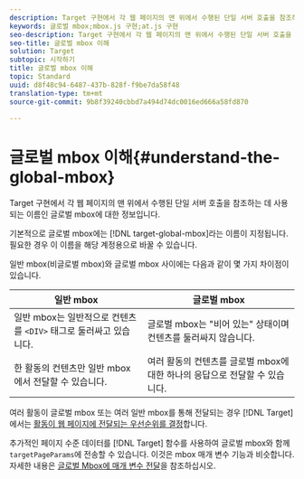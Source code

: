 ```yaml
---
description: Target 구현에서 각 웹 페이지의 맨 위에서 수행된 단일 서버 호출을 참조하는 데 사용되는 이름인 글로벌 mbox에 대한 정보입니다.
keywords: 글로벌 mbox;mbox.js 구현;at.js 구현
seo-description: Target 구현에서 각 웹 페이지의 맨 위에서 수행된 단일 서버 호출을 참조하는 데 사용되는 이름인 글로벌 mbox에 대한 정보입니다.
seo-title: 글로벌 mbox 이해
solution: Target
subtopic: 시작하기
title: 글로벌 mbox 이해
topic: Standard
uuid: d8f48c94-6487-437b-828f-f9be7da58f48
translation-type: tm+mt
source-git-commit: 9b8f39240cbbd7a494d74dc0016ed666a58fd870

---
```



# 글로벌 mbox 이해{#understand-the-global-mbox}

Target 구현에서 각 웹 페이지의 맨 위에서 수행된 단일 서버 호출을 참조하는 데 사용되는 이름인 글로벌 mbox에 대한 정보입니다.

기본적으로 글로벌 mbox에는 [!DNL target-global-mbox]라는 이름이 지정됩니다. 필요한 경우 이 이름을 해당 계정용으로 바꿀 수 있습니다.

일반 mbox(비글로벌 mbox)와 글로벌 mbox 사이에는 다음과 같이 몇 가지 차이점이 있습니다.

| 일반 mbox | 글로벌 mbox |
|--- |--- |
| 일반 mbox는 일반적으로 컨텐츠를 `<DIV>` 태그로 둘러싸고 있습니다. | 글로벌 mbox는 &quot;비어 있는&quot; 상태이며 컨텐츠를 둘러싸지 않습니다. |
| 한 활동의 컨텐츠만 일반 mbox에서 전달할 수 있습니다. | 여러 활동의 컨텐츠를 글로벌 mbox에 대한 하나의 응답으로 전달할 수 있습니다. |

여러 활동이 글로벌 mbox 또는 여러 일반 mbox를 통해 전달되는 경우 [!DNL Target]에서는 [활동이 웹 페이지에 전달되는 우선순위를 결정](../../../../c-activities/priority.md#concept_1780C11FEA57440499F0047DD6900E0F)합니다.

추가적인 페이지 수준 데이터를 [!DNL Target] 함수를 사용하여 글로벌 mbox와 함께 `targetPageParams`에 전송할 수 있습니다. 이것은 mbox 매개 변수 기능과 비슷합니다. 자세한 내용은 [글로벌 Mbox에 매개 변수 전달](../../../../c-implementing-target/c-implementing-target-for-client-side-web/t-mbox-download/c-understanding-global-mbox/pass-parameters-to-global-mbox.md#concept_33362A04146C4E3C8E7089B65F38B5E5)을 참조하십시오.
